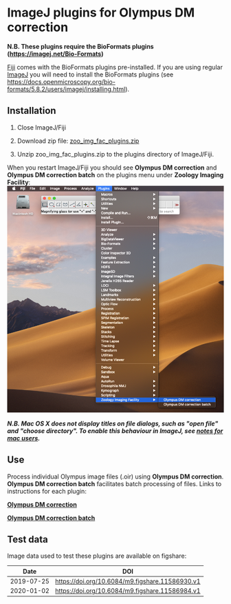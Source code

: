 # ImageJ plugins for Olympus DM correction

**N.B. These plugins require the BioFormats plugins (https://imagej.net/Bio-Formats)**

[Fiji](https://imagej.net/Fiji) comes with the BioFormats plugins pre-installed. If you are using regular [ImageJ](https://imagej.net) you will need to install the BioFormats plugins (see https://docs.openmicroscopy.org/bio-formats/5.8.2/users/imagej/installing.html).

## Installation
1. Close ImageJ/Fiji

2. Download zip file: [zoo_img_fac_plugins.zip](https://github.com/WaylandM/dichroic-mirror-offsets/blob/master/fiji_plugins/zoo_img_fac_plugins.zip?raw=true)

3. Unzip zoo_img_fac_plugins.zip to the plugins directory of ImageJ/Fiji.

When you restart ImageJ/Fiji you should see **Olympus DM correction** and **Olympus DM correction batch** on the plugins menu under **Zoology Imaging Facility**:
![screenshot of plugins menu](img/plugin_menu_item.png)

***N.B. Mac OS X does not display titles on file dialogs, such as "open file" and "choose directory". To enable this behaviour in ImageJ, see [notes for mac users](notes_for_mac_users.md).***

## Use
Process individual Olympus image files (.oir) using **Olympus DM correction**. **Olympus DM correction batch** facilitates batch processing of files. Links to instructions for each plugin:

[**Olympus DM correction**](https://github.com/WaylandM/dichroic-mirror-offsets/blob/master/docs/single_file_plugin.md)

[**Olympus DM correction batch**](https://github.com/WaylandM/dichroic-mirror-offsets/blob/master/docs/batch_plugin.md) 

## Test data
Image data used to test these plugins are available on figshare:

| Date | DOI |
|---|---|
| 2019-07-25 | https://doi.org/10.6084/m9.figshare.11586930.v1 |
| 2020-01-02 | https://doi.org/10.6084/m9.figshare.11586984.v1 |
